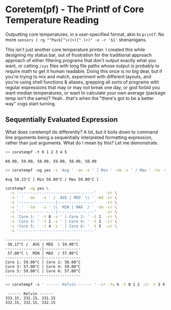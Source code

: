 # Coretem(pf) - The Printf of Core Temperature Reading

Outputting core temperatures, in a user-specified format, akin to `printf`. No more `sensors | rg "^Pack[^\+]+([^ ]+)" -o -r '$1'` shenanigans.

This isn't just another core temperature printer. I created this while designing my status bar, out of frustration for the traditional approach approach of either filtering programs that don't output exactly what you want, or catting `/sys` files with long file paths whose output is probably to require math to get it human readable. Doing this once is no big deal, but if you're trying to mix and match, experiment with different layouts, and you're using shell functions & aliases, grepping all sorts of programs with regular expressions that may or may not break one day, or god forbid you want median temperatures, or want to calculate your own average (package temp isn't the same)? Yeah.. that's when the "there's got to be a better way" cogs start turning.

## Sequentially Evaluated Expression
What does coretempf do differently? A lot, but it boils down to command line arguments being a sequentially interpreted formatting expression, rather than just arguments. What do I mean by this? Let me demonstrate.

```bash
>> coretempf -t 0 1 2 3 4 5
```
```
60.00, 59.00, 58.00, 59.00, 58.00, 58.00
```

```bash
>> coretempf -ug yes -s 'Avg ' -av -s ' [ Min ' -tm -s ' / Max ' -tx -s  ' ]'
```
```
Avg 58.33°C [ Min 58.00°C / Max 59.00°C ]

```

```bash
coretempf -ug yes \
  -s '---------------------------------'    -cr \
  -s ' '  -av   -s ' /  AVG | MED  \\ ' -md -cr \
  -s '----------------|----------------'    -cr \
  -s ' '  -tm   -s ' \\  MIN | MAX  / ' -tm -cr \
  -s '----------------|----------------'    -cr \
  -s 'Core 1: ' -t 0 -s ' | Core 2: ' -t 1  -cr \
  -s 'Core 3: ' -t 2 -s ' | Core 4: ' -t 3  -cr \
  -s 'Core 5: ' -t 4 -s ' | Core 6: ' -t 5  -cr \
  -s '---------------------------------'             
```

```
---------------------------------
 58.17°C /  AVG | MED  \ 59.00°C
----------------|----------------
 57.00°C \  MIN | MAX  / 57.00°C
----------------|----------------
Core 1: 59.00°C | Core 2: 58.00°C
Core 3: 57.00°C | Core 4: 59.00°C
Core 5: 59.00°C | Core 6: 57.00°C
---------------------------------
```

```bash
>> coretempf -s ' ------ Kelvin ------ ' -cr -tu k -t 0 1 2 -cr -t 3 4 5
```

```
 ------ Kelvin ------ 
333.15, 332.15, 331.15
332.15, 332.15, 332.15
```


